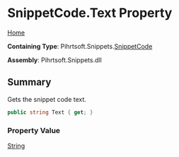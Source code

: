 # SnippetCode\.Text Property

[Home](../../../../README.md)

**Containing Type**: Pihrtsoft\.Snippets\.[SnippetCode](../README.md)

**Assembly**: Pihrtsoft\.Snippets\.dll

## Summary

Gets the snippet code text\.

```csharp
public string Text { get; }
```

### Property Value

[String](https://docs.microsoft.com/en-us/dotnet/api/system.string)

